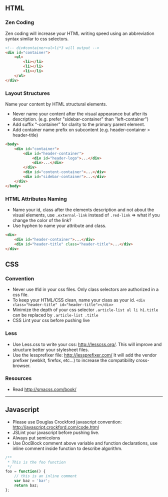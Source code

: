 ## HTML

### Zen Coding
Zen coding will increase your HTML writing speed using an abbreviation syntax similar to css selectors.
```html
<!-- div#container>ul>li*3 will output -->
<div id="container">
    <ul>
        <li></li>
        <li></li>
        <li></li>
    </ul>
</div>
````

### Layout Structures
Name your content by HTML structural elements. 
* Never name your content after the visual appearance but after its description. (e.g. prefer "sidebar-container" than "left-container")
* Add suffix “-container” for clarity to the primary parent element.
* Add container name prefix on subcontent (e.g. header-container > header-title)

```html
<body>
    <div id="container">
        <div id="header-container">
            <div id="header-logo">...</div>
            <div>...</div>
        </div>
        <div id="content-container">...</div>
        <div id="sidebar-container">...</div>
    </div>
</body>
```

### HTML Attributes Naming
* Name your id, class after the elements description and not about the visual elements, use `.external-link` instead of `.red-link` => what if you change the color of the link?
* Use hyphen to name your attribute and class.

```html
<div>
    <div id="header-container">...</div>
    <div id="header-title" class="header-title">...</div>
</div>
```



## CSS

### Convention
* Never use #id in your css files. Only class selectors are authorized in a css file. 
* To keep your HTML/CSS clean, name your class as your id. `<div class="header-title" id="header-title"></div>`
* Minimize the depth of your css selector `.article-list ul li h1.title` can be replaced by `.article-list .title`
* CSS Lint your css before pushing live

### Less
* Use Less.css to write your css: http://lesscss.org/. This will improve and structure better your stylesheet files.
* Use the lessprefixer file: http://lessprefixer.com/ It will add the vendor prefixer (webkit, firefox, etc...) to increase the compatibility cross-browser.

### Resources
* Read http://smacss.com/book/

***

## Javascript

* Please use Douglas Crockford javascript convention: http://javascript.crockford.com/code.html
* JSLint your javascript before pushing live.
* Always put semicolons
* Use DocBlock comment above variable and function declarations, use inline comment inside function to describe algorithm.
```js
/**
 * This is the foo function
 */
foo = function() {
    // this is an inline comment
    var baz = 'bar';   
    return baz;
};
```



